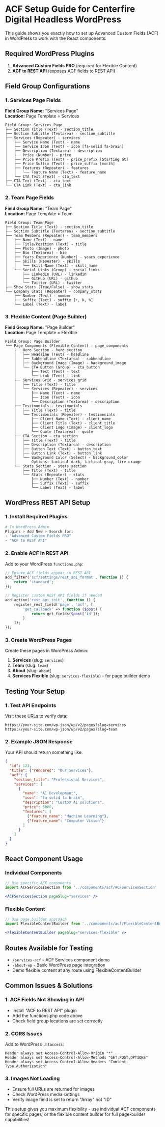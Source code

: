 # ACF Setup Guide for Centerfire Digital Headless WordPress

This guide shows you exactly how to set up Advanced Custom Fields (ACF) in WordPress to work with the React components.

## Required WordPress Plugins

1. **Advanced Custom Fields PRO** (required for Flexible Content)
2. **ACF to REST API** (exposes ACF fields to REST API)

## Field Group Configurations

### 1. Services Page Fields

**Field Group Name:** "Services Page"  
**Location:** Page Template = Services

```
Field Group: Services Page
├── Section Title (Text) - section_title
├── Section Subtitle (Textarea) - section_subtitle  
├── Services (Repeater) - services
│   ├── Service Name (Text) - name
│   ├── Service Icon (Text) - icon [fa-solid fa-brain]
│   ├── Description (Textarea) - description
│   ├── Price (Number) - price
│   ├── Price Prefix (Text) - price_prefix [Starting at]
│   ├── Price Suffix (Text) - price_suffix [month]
│   ├── Features (Repeater) - features
│   │   └── Feature Name (Text) - feature_name
│   └── CTA Text (Text) - cta_text
├── CTA Text (Text) - cta_text
└── CTA Link (Text) - cta_link
```

### 2. Team Page Fields

**Field Group Name:** "Team Page"  
**Location:** Page Template = Team

```
Field Group: Team Page
├── Section Title (Text) - section_title
├── Section Subtitle (Textarea) - section_subtitle
├── Team Members (Repeater) - team_members
│   ├── Name (Text) - name
│   ├── Title/Position (Text) - title
│   ├── Photo (Image) - photo
│   ├── Bio (Textarea) - bio
│   ├── Years Experience (Number) - years_experience
│   ├── Skills (Repeater) - skills
│   │   └── Skill Name (Text) - skill_name
│   └── Social Links (Group) - social_links
│       ├── LinkedIn (URL) - linkedin
│       ├── GitHub (URL) - github
│       └── Twitter (URL) - twitter
├── Show Stats (True/False) - show_stats
└── Company Stats (Repeater) - company_stats
    ├── Number (Text) - number
    ├── Suffix (Text) - suffix [+, k, %]
    └── Label (Text) - label
```

### 3. Flexible Content (Page Builder)

**Field Group Name:** "Page Builder"  
**Location:** Page Template = Flexible

```
Field Group: Page Builder
└── Page Components (Flexible Content) - page_components
    ├── Hero Section - hero_section
    │   ├── Headline (Text) - headline
    │   ├── Subheadline (Textarea) - subheadline
    │   ├── Background Image (Image) - background_image
    │   └── CTA Button (Group) - cta_button
    │       ├── Text (Text) - text
    │       └── Link (Text) - link
    ├── Services Grid - services_grid
    │   ├── Title (Text) - title
    │   └── Services (Repeater) - services
    │       ├── Name (Text) - name
    │       ├── Icon (Text) - icon
    │       └── Description (Textarea) - description
    ├── Testimonials - testimonials
    │   ├── Title (Text) - title
    │   └── Testimonials (Repeater) - testimonials
    │       ├── Client Name (Text) - client_name
    │       ├── Client Title (Text) - client_title
    │       ├── Client Logo (Image) - client_logo
    │       └── Quote (Textarea) - quote
    ├── CTA Section - cta_section
    │   ├── Title (Text) - title
    │   ├── Description (Textarea) - description
    │   ├── Button Text (Text) - button_text
    │   ├── Button Link (Text) - button_link
    │   └── Background Color (Select) - background_color
    │       Options: tactical-dark, tactical-gray, fire-orange
    └── Stats Section - stats_section
        ├── Title (Text) - title
        └── Stats (Repeater) - stats
            ├── Number (Text) - number
            ├── Suffix (Text) - suffix
            └── Label (Text) - label
```

## WordPress REST API Setup

### 1. Install Required Plugins

```bash
# In WordPress Admin
Plugins > Add New > Search for:
- "Advanced Custom Fields PRO" 
- "ACF to REST API"
```

### 2. Enable ACF in REST API

Add to your WordPress `functions.php`:

```php
// Ensure ACF fields appear in REST API
add_filter('acf/settings/rest_api_format', function () {
    return 'standard';
});

// Register custom REST API fields if needed
add_action('rest_api_init', function () {
    register_rest_field('page', 'acf', [
        'get_callback' => function ($post) {
            return get_fields($post['id']);
        }
    ]);
});
```

### 3. Create WordPress Pages

Create these pages in WordPress Admin:

1. **Services** (slug: `services`)
2. **Team** (slug: `team`)  
3. **About** (slug: `about`)
4. **Services Flexible** (slug: `services-flexible`) - for page builder demo

## Testing Your Setup

### 1. Test API Endpoints

Visit these URLs to verify data:

```
https://your-site.com/wp-json/wp/v2/pages?slug=services
https://your-site.com/wp-json/wp/v2/pages?slug=team
```

### 2. Example JSON Response

Your API should return something like:

```json
{
  "id": 123,
  "title": {"rendered": "Our Services"},
  "acf": {
    "section_title": "Professional Services",
    "services": [
      {
        "name": "AI Development",
        "icon": "fa-solid fa-brain",
        "description": "Custom AI solutions",
        "price": 5000,
        "features": [
          {"feature_name": "Machine Learning"},
          {"feature_name": "Computer Vision"}
        ]
      }
    ]
  }
}
```

## React Component Usage

### Individual Components
```jsx
// Use specific ACF components
import ACFServicesSection from '../components/acf/ACFServicesSection'

<ACFServicesSection pageSlug="services" />
```

### Flexible Content
```jsx
// Use page builder approach
import FlexibleContentBuilder from '../components/acf/FlexibleContentBuilder'

<FlexibleContentBuilder pageSlug="services-flexible" />
```

## Routes Available for Testing

- `/services-acf` - ACF Services component demo
- `/about-wp` - Basic WordPress page integration
- Demo flexible content at any route using FlexibleContentBuilder

## Common Issues & Solutions

### 1. ACF Fields Not Showing in API
- Install "ACF to REST API" plugin
- Add the functions.php code above
- Check field group locations are set correctly

### 2. CORS Issues
Add to WordPress `.htaccess`:
```
Header always set Access-Control-Allow-Origin "*"
Header always set Access-Control-Allow-Methods "GET,POST,OPTIONS"
Header always set Access-Control-Allow-Headers "Content-Type,Authorization"
```

### 3. Images Not Loading
- Ensure full URLs are returned for images
- Check WordPress media settings
- Verify image field is set to return "Array" not "ID"

This setup gives you maximum flexibility - use individual ACF components for specific pages, or the flexible content builder for full page-builder capabilities!
